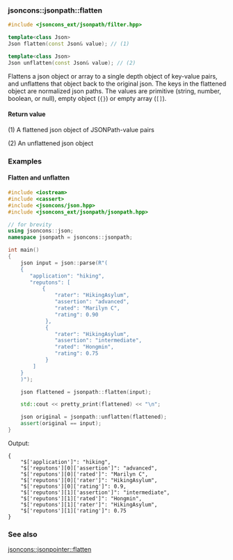 ### jsoncons::jsonpath::flatten

```c++
#include <jsoncons_ext/jsonpath/filter.hpp>

template<class Json>
Json flatten(const Json& value); // (1)

template<class Json>
Json unflatten(const Json& value); // (2)
```
Flattens a json object or array to a single depth object of key-value pairs, and unflattens that object back to the original json.
The keys in the flattened object are normalized json paths.
The values are primitive (string, number, boolean, or null), empty object (`{}`) or empty array (`[]`).

#### Return value

(1) A flattened json object of JSONPath-value pairs

(2) An unflattened json object

### Examples

#### Flatten and unflatten

```c++
#include <iostream>
#include <cassert>
#include <jsoncons/json.hpp>
#include <jsoncons_ext/jsonpath/jsonpath.hpp>

// for brevity
using jsoncons::json; 
namespace jsonpath = jsoncons::jsonpath;

int main()
{
    json input = json::parse(R"(
    {
       "application": "hiking",
       "reputons": [
           {
               "rater": "HikingAsylum",
               "assertion": "advanced",
               "rated": "Marilyn C",
               "rating": 0.90
            },
            {
               "rater": "HikingAsylum",
               "assertion": "intermediate",
               "rated": "Hongmin",
               "rating": 0.75
            }    
        ]
    }
    )");

    json flattened = jsonpath::flatten(input);

    std::cout << pretty_print(flattened) << "\n";

    json original = jsonpath::unflatten(flattened);
    assert(original == input);
}
```
Output:
```
{
    "$['application']": "hiking",
    "$['reputons'][0]['assertion']": "advanced",
    "$['reputons'][0]['rated']": "Marilyn C",
    "$['reputons'][0]['rater']": "HikingAsylum",
    "$['reputons'][0]['rating']": 0.9,
    "$['reputons'][1]['assertion']": "intermediate",
    "$['reputons'][1]['rated']": "Hongmin",
    "$['reputons'][1]['rater']": "HikingAsylum",
    "$['reputons'][1]['rating']": 0.75
}
```
### See also

[jsoncons::jsonpointer::flatten](../jsonpointer/flatten.md)

